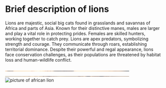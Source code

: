 # Brief description of lions

Lions are majestic, social big cats found in grasslands and savannas of Africa and parts of Asia. Known for their distinctive manes, males are larger and play a vital role in protecting prides. Females are skilled hunters, working together to catch prey. Lions are apex predators, symbolizing strength and courage. They communicate through roars, establishing territorial dominance. Despite their powerful and regal appearance, lions face conservation challenges, as their populations are threatened by habitat loss and human-wildlife conflict.

<img src = "lionCub.jpg" alt = "a lion cub" width = "400px" height = "1/1">
<img src = "lionCubs.jpg" alt = "lion cubs" width = "400px" height = "1/1">
<img src = "lion.avif" alt = "picture of african lion" width = "400px" height = "1/1">
